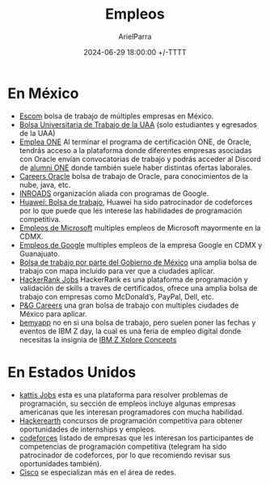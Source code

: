 ﻿---
title: Empleos
description: Bolsa de trabajos y empleos para egresados.
date: 2024-06-29 18:00:00 +/-TTTT
categories: [Desarrollo_Profesional]
author: ArielParra 
tags: [recomendaciones,empleos,egresados]
pin: false
mermaid: false
image:
---

# En México

- [Escom](https://www.facebook.com/bolsaescom/) bolsa de trabajo de múltiples empresas en México.
- [Bolsa Universitaria de Trabajo de la UAA](https://esiima.uaa.mx/bolsadetrabajo/xwgbfebut.jsp) (solo estudiantes y egresados de la UAA)
- [Emplea ONE](https://www.oracle.com/mx/education/oracle-next-education/) Al terminar el programa de certificación ONE, de Oracle, tendrás acceso a la plataforma donde diferentes empresas asociadas con Oracle envían convocatorias de trabajo y podrás acceder al Discord de [alumni ONE](https://discord.com/invite/zS9shHCmsa) donde también suele haber distintas ofertas laborales.
- [Careers Oracle](https://careers.oracle.com/jobs/#en/sites/jobsearch/requisitions?location=Mexico&locationId=300000000149103&locationLevel=country&mode=location) bolsa de trabajo de Oracle, para conocimientos de la nube, java, etc.
- [INROADS](https://inroads.org.mx/vinculacion-con-empresas/) organización aliada con programas de Google.
- [Huawei: Bolsa de trabajo](https://forum.huawei.com/enterprise/es/collection/667212857101664256), Huawei ha sido patrocinador de codeforces por lo que puede que les interese las habilidades de programación competitiva.
- [Empleos de Microsoft](https://careers.microsoft.com/v2/global/en/home.html) multiples empleos de Microsoft mayormente en la CDMX.
- [Empleos de Google](https://www.google.com/about/careers/applications/jobs/results/?location=Mexico) multiples empleos de la empresa Google en CDMX y Guanajuato.
- [Bolsa de trabajo por parte del Gobierno de México](https://www.empleo.gob.mx/PortalDigital) una amplia bolsa de trabajo con mapa incluido para ver que a ciudades aplicar. 
- [HackerRank Jobs](https://www.hackerrank.com/apply?page=1&countries=Mexico) HackerRank es una plataforma de programación y validación de skills a traves de certificados, ofrece una amplia bolsa de trabajo con empresas como McDonald’s, PayPal, Dell, etc.
- [P&G Careers](https://www.pgcareers.com/mx/en/search-results?) una gran bolsa de trabajo con multiples ciudades de México para aplicar. 
- [bemyapp](https://www.bemyapp.com/events/?&country=Online) no en si una bolsa de trabajo, pero suelen poner las fechas y eventos de IBM Z day, la cual es una feria de empleo digital donde necesitas la insignia de [IBM Z Xplore Concepts](https://ibmzxplore.influitive.com/)

# En Estados Unidos

- [kattis Jobs](https://open.kattis.com/jobs) esta es una plataforma para resolver problemas de programación, su sección de empleos incluye algunas empresas americanas que les interesan programadores con mucha habilidad.  
- [Hackerearth](https://www.hackerearth.com/jobs/) concursos de programación competitiva para obtener oportunidades de internships y empleos.
- [codeforces](https://codeforces.com/blog/entry/113837) listado de empresas que les interesan los participantes de competencias de programación competitiva (telegram ha sido patrocinador de codeforces, por lo que recomiendo revisar sus oportunidades también).
- [Cisco](https://www.netacad.com/careers/talent-bridge) se especializan más en el área de redes.
